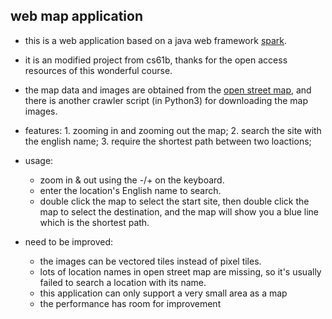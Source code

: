 ## web map application

- this is a web application based on a java web framework [spark](http://sparkjava.com/).
- it is an modified project from cs61b, thanks for the open access resources of this wonderful course.
- the map data and images are obtained from the [open street map](https://www.openstreetmap.org), and there is another crawler script (in Python3) for downloading the map images.
- features: 1. zooming in and zooming out the map; 2. search the site with the english name; 3. require the shortest path between two loactions;
- usage:   
   - zoom in & out using the -/+ on the keyboard.
   - enter the location's English name to search.
   - double click the map to select the start site, then double click the map to select the destination, and the map will show you a blue line which is the shortest path.

- need to be improved:
   - the images can be vectored tiles instead of pixel tiles.
   - lots of location names in open street map are missing, so it's usually failed to search a location with its name.
   - this application can only support a very small area as a map
   - the performance has room for improvement
